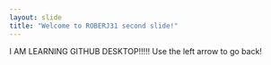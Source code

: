 ```yaml
---
layout: slide
title: "Welcome to ROBERJ31 second slide!"
---
```

I AM LEARNING GITHUB DESKTOP!!!!!
Use the left arrow to go back!
